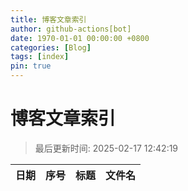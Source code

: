 ```yaml
---
title: 博客文章索引
author: github-actions[bot]
date: 1970-01-01 00:00:00 +0800
categories: [Blog]
tags: [index]
pin: true
---
```


# 博客文章索引

> 最后更新时间: 2025-02-17 12:42:19

| 日期 | 序号 | 标题 | 文件名 |
|------|------|------|--------|

